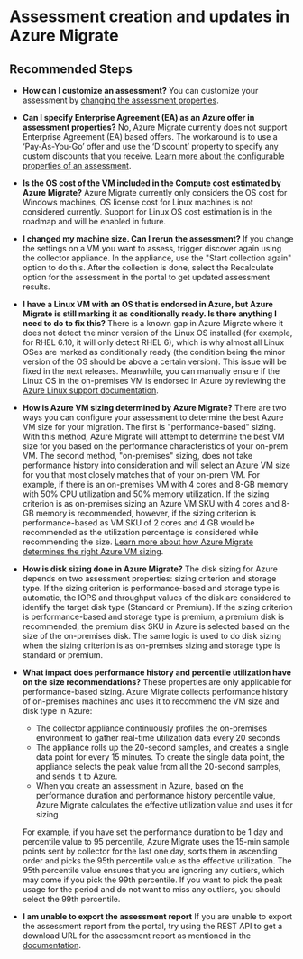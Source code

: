 <properties
	pageTitle="Assessment creation and updates in Azure Migrate"
	description="Issues and guidance regarding Assessment creation and updates in Azure Migrate"
	service="microsoft.migrate"
	resource="projects"
	authors="shijojoy"
	ms.author="shijoy"
	displayOrder=""
	selfHelpType="generic"
	supportTopicIds="32593687"
	resourceTags=""
	productPesIds="16348"
	cloudEnvironments="public"
	articleId="75be4298-2a3f-4d0d-96c5-b2b5886483e6"
/>

# Assessment creation and updates in Azure Migrate

## **Recommended Steps**

* **How can I customize an assessment?** You can customize your assessment by [changing the assessment properties](https://docs.microsoft.com/azure/migrate/how-to-modify-assessment).

* **Can I specify Enterprise Agreement (EA) as an Azure offer in assessment properties?** No, Azure Migrate currently does not support Enterprise Agreement (EA) based offers. The workaround is to use a ‘Pay-As-You-Go’ offer and use the ‘Discount’ property to specify any custom discounts that you receive. [Learn more about the configurable properties of an assessment](https://docs.microsoft.com/azure/migrate/how-to-modify-assessment).

* **Is the OS cost of the VM included in the Compute cost estimated by Azure Migrate?** Azure Migrate currently only considers the OS cost for Windows machines, OS license cost for Linux machines is not considered currently. Support for Linux OS cost estimation is in the roadmap and will be enabled in future.

* **I changed my machine size. Can I rerun the assessment?** If you change the settings on a VM you want to assess, trigger discover again using the collector appliance. In the appliance, use the "Start collection again" option to do this. After the collection is done, select the Recalculate option for the assessment in the portal to get updated assessment results.

* **I have a Linux VM with an OS that is endorsed in Azure, but Azure Migrate is still marking it as conditionally ready. Is there anything I need to do to fix this?** There is a known gap in Azure Migrate where it does not detect the minor version of the Linux OS installed (for example, for RHEL 6.10, it will only detect RHEL 6), which is why almost all Linux OSes are marked as conditionally ready (the condition being the minor version of the OS should be above a certain version). This issue will be fixed in the next releases. Meanwhile, you can manually ensure if the Linux OS in the on-premises VM is endorsed in Azure by reviewing the [Azure Linux support documentation](https://docs.microsoft.com/azure/virtual-machines/linux/endorsed-distros).

* **How is Azure VM sizing determined by Azure Migrate?** There are two ways you can configure your assessment to determine the best Azure VM size for your migration. The first is "performance-based" sizing. With this method, Azure Migrate will attempt to determine the best VM size for you based on the performance characteristics of your on-prem VM. The second method, "on-premises" sizing, does not take performance history into consideration and will select an Azure VM size for you that most closely matches that of your on-prem VM. For example, if there is an on-premises VM with 4 cores and 8-GB memory with 50% CPU utilization and 50% memory utilization. If the sizing criterion is as on-premises sizing an Azure VM SKU with 4 cores and 8-GB memory is recommended, however, if the sizing criterion is performance-based as VM SKU of 2 cores and 4 GB would be recommended as the utilization percentage is considered while recommending the size. [Learn more about how Azure Migrate determines the right Azure VM sizing](https://docs.microsoft.com/azure/migrate/concepts-assessment-calculation#sizing).

* **How is disk sizing done in Azure Migrate?** The disk sizing for Azure depends on two assessment properties: sizing criterion and storage type. If the sizing criterion is performance-based and storage type is automatic, the IOPS and throughput values of the disk are considered to identify the target disk type (Standard or Premium). If the sizing criterion is performance-based and storage type is premium, a premium disk is recommended, the premium disk SKU in Azure is selected based on the size of the on-premises disk. The same logic is used to do disk sizing when the sizing criterion is as on-premises sizing and storage type is standard or premium.

* **What impact does performance history and percentile utilization have on the size recommendations?** These properties are only applicable for performance-based sizing. Azure Migrate collects performance history of on-premises machines and uses it to recommend the VM size and disk type in Azure:

	- The collector appliance continuously profiles the on-premises environment to gather real-time utilization data every 20 seconds
	- The appliance rolls up the 20-second samples, and creates a single data point for every 15 minutes. To create the single data point, the appliance selects the peak value from all the 20-second samples, and sends it to Azure.
	- When you create an assessment in Azure, based on the performance duration and performance history percentile value, Azure Migrate calculates the effective utilization value and uses it for sizing

	For example, if you have set the performance duration to be 1 day and percentile value to 95 percentile, Azure Migrate uses the 15-min sample points sent by collector for the last one day, sorts them in ascending order and picks the 95th percentile value as the effective utilization. The 95th percentile value ensures that you are ignoring any outliers, which may come if you pick the 99th percentile. If you want to pick the peak usage for the period and do not want to miss any outliers, you should select the 99th percentile.

* **I am unable to export the assessment report** If you are unable to export the assessment report from the portal, try using the REST API to get a download URL for the assessment report as mentioned in the [documentation](https://docs.microsoft.com/azure/migrate/troubleshooting-general#i-am-unable-to-export-the-assessment-report).
